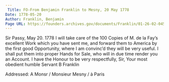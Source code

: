 ```yaml
---
 Title: FO-From Benjamin Franklin to Mesny, 20 May 1778
Date: 1778-05-20
Author: Franklin, Benjamin
Page URL: https://founders.archives.gov/documents/Franklin/01-26-02-0452
---
```


Sir
Passy, May 20. 1778
I will take care of the 100 Copies of M. de la Fay’s excellent Work which you have sent me, and forward them to America by the first good Opportunity, where I am convinc’d they will be very useful. I shall put them into proper Hands for Sale, who will in due time render you an Account. I have the Honour to be very respectfully, Sir, Your most obedient humble Servant
B Franklin
 
Addressed: A Monsr / Monsieur Mesny / à Paris

